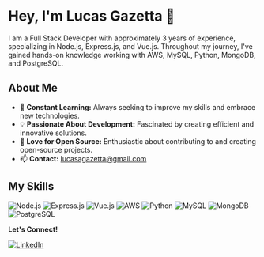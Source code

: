 # Hey, I'm Lucas Gazetta 👋

I am a Full Stack Developer with approximately 3 years of experience, specializing in Node.js, Express.js, and Vue.js. Throughout my journey, I've gained hands-on knowledge working with AWS, MySQL, Python, MongoDB, and PostgreSQL.

## About Me

- 🌱 **Constant Learning:** Always seeking to improve my skills and embrace new technologies.
- 💡 **Passionate About Development:** Fascinated by creating efficient and innovative solutions.
- 🤝 **Love for Open Source:** Enthusiastic about contributing to and creating open-source projects.
- 📫 **Contact:** lucasagazetta@gmail.com

## My Skills

![Node.js](https://img.shields.io/badge/-Node.js-339933?style=flat-square&logo=node.js&logoColor=white)
![Express.js](https://img.shields.io/badge/-Express.js-000000?style=flat-square&logo=express&logoColor=white)
![Vue.js](https://img.shields.io/badge/-Vue.js-4FC08D?style=flat-square&logo=vue.js&logoColor=white)
![AWS](https://img.shields.io/badge/-AWS-232F3E?style=flat-square&logo=amazon-aws&logoColor=white)
![Python](https://img.shields.io/badge/-Python-3776AB?style=flat-square&logo=python&logoColor=white)
![MySQL](https://img.shields.io/badge/-MySQL-4479A1?style=flat-square&logo=mysql&logoColor=white)
![MongoDB](https://img.shields.io/badge/-MongoDB-47A248?style=flat-square&logo=mongodb&logoColor=white)
![PostgreSQL](https://img.shields.io/badge/-PostgreSQL-4169E1?style=flat-square&logo=postgresql&logoColor=white)

**Let's Connect!**

[![LinkedIn](https://img.shields.io/badge/-LinkedIn-0077B5?style=flat-square&logo=linkedin&logoColor=white)](https://www.linkedin.com/in/lucasgazetta/)

